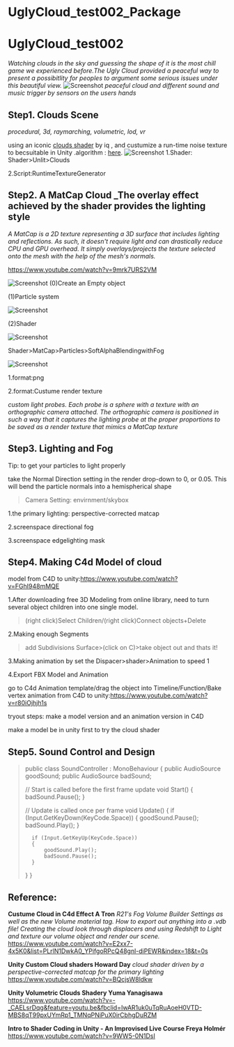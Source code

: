 # UglyCloud_test002_Package
 
# UglyCloud_test002
_Watching clouds in the sky and guessing the shape of it is the most chill game we experienced before.The Ugly Cloud provided a peaceful way to present a possibitlity for peoples to argument some serious issues under this beautiful view._
![Screenshot](12.jpg)
_peaceful cloud and different sound and music trigger by sensors on the users hands_
## Step1. Clouds Scene
_procedural, 3d, raymarching, volumetric, lod, vr_
>
using an iconic [clouds shader](https://www.shadertoy.com/view/XslGRr) by iq , and custumize a run-time noise texture to becsuitable in Unity .algorithm : [here](https://www.shadertoy.com/view/4sfGzS).
![Screenshot](Screenshot.png)
1.Shader: Shader>Unlit>Clouds
>
2.Script:RuntimeTextureGenerator
>
## Step2. A MatCap Cloud _The overlay effect achieved by the shader provides the lighting style
_A MatCap is a 2D texture representing a 3D surface that includes lighting and reflections. As such, it doesn't require light and can drastically reduce CPU and GPU overhead. It simply overlays/projects the texture selected onto the mesh with the help of the mesh's normals._
>
https://www.youtube.com/watch?v=9mrk7URS2VM
>
![Screenshot](454.jpg)
(0)Create an Empty object
>
(1)Particle system
>
![Screenshot](Particle001.jpg)
>
(2)Shader
>
![Screenshot](452.jpg)
>
Shader>MatCap>Particles>SoftAlphaBlendingwithFog
>
![Screenshot](Particle_cloud.jpg)
>
1.format:png
>

2.format:Custume render texture
>
_custom light probes. Each probe is a sphere with a texture with an orthographic camera attached. The orthographic camera is positioned in such a way that it captures the lighting probe at the proper proportions to be saved as a render texture that mimics a MatCap texture_
>
## Step3. Lighting and Fog
Tip: to get your particles to light properly
>
take the Normal Direction setting in the render drop-down to 0, or 0.05. This will bend the particle normals into a hemispherical shape
>Camera Setting: envirnment/skybox 
>
1.the primary lighting: perspective-corrected matcap
>
2.screenspace directional fog
>
3.screenspace edgelighting mask
>
## Step4. Making C4d Model of cloud
>
model from C4D to unity:https://www.youtube.com/watch?v=FGhI948mMQE
>
1.After downloading free 3D Modeling from online library, need to turn several object children into one single model.
>
>(right click)Select Children/(right click)Connect objects+Delete
>
2.Making enough Segments
>
>add Subdivisions Surface>(click on C)>take object out and thats it! 
>
3.Making animation by set the Dispacer>shader>Animation to speed 1
>
4.Export FBX Model and Animation
>
go to C4d Animation template/drag the object into Timeline/Function/Bake
vertex animation from C4D to unity:https://www.youtube.com/watch?v=r80iOjhjh1s
>
tryout steps: make a model version and an animation version in C4D
>
make a model be in unity first to try the cloud shader

## Step5. Sound Control and Design
>
>public class SoundController : MonoBehaviour
>{
>    public AudioSource goodSound;
>    public AudioSource badSound;
>
 >   // Start is called before the first frame update
 >   void Start()
 >   {
 >       badSound.Pause();
 >   }
>
 >   // Update is called once per frame
>    void Update()
 >   {
 >       if (Input.GetKeyDown(KeyCode.Space))
 >       {
 >           goodSound.Pause();
 >           badSound.Play();
 >       }
>
 >       if (Input.GetKeyUp(KeyCode.Space))
 >       {
 >           goodSound.Play();
 >           badSound.Pause();
 >       }
>    }
>}
>
>

## Reference:
**Custume Cloud in C4d
Effect A Tron**
_R21's Fog Volume Builder Settings as well as the new Volume material tag. How to export out anything into a .vdb file! Creating the cloud look through displacers and using Redshift to Light and texture our volume object and render our scene._
https://www.youtube.com/watch?v=E2xx7-4x5K0&list=PLrlN1DwkA0_YPifgoRPcQ48gnl-diPEWR&index=18&t=0s

**Unity Custom Cloud shaders
Howard Day**
_cloud shader driven by a perspective-corrected matcap for the primary lighting_
https://www.youtube.com/watch?v=BQcjsW8ldkw

**Unity Volumetric Clouds Shadery
Yuma Yanagisawa**
https://www.youtube.com/watch?v=-_CAELsrDqg&feature=youtu.be&fbclid=IwAR1uk0uTqRuAoeH0VTD-MBS8qT99pxUYmRp1_TMNqPNiPuX0irCbhgDuRZM

**Intro to Shader Coding in Unity - An Improvised Live Course
Freya Holmér**
https://www.youtube.com/watch?v=9WW5-0N1DsI

